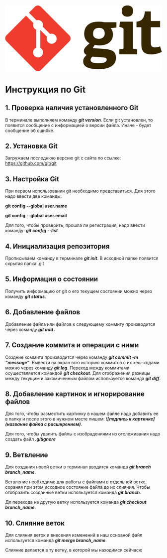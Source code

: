 ![Тут должно быть лого](Git-logo.png)
# Инструкция по Git
## 1. Проверка наличия установленного Git
В терминале выполняем команду ***git version***. Если git установлен, то появится сообщение с информацией о версии файла. Иначе - будет сообщение об ошибке.

## 2. Установка Git
Загружаем последнюю версию git с сайта по ссылке: https://github.com/git/git

## 3. Настройка Git
При первом использовании git необходимо представиться. Для этого надо ввести две команды: 

__git config --global user.name__

__git config --global user.email__

Для того, чтобы проверить, прошла ли регистрация, надо ввести команду: ***git config --list***

## 4. Инициализация репозитория
Прописываем команду в терминале ***git init***. В исходной папке появится скрытая папка .git

## 5. Информация о состоянии
Получить информацию от git о его текущем состоянии можно через команду ***git status***.

## 6. Добавление файлов
Добавление файла или файлов к следующему коммиту производится через команду ***git add .***

## 7. Создание коммита и операции с ними
Создние коммита производится через команду ***git commit -m "message"***. Вывести на экран всю историю коммитов с их хеш-кодами можно через команду ***git log***. Переход между коммитами осуществляется командой ***git checkout***. Для отображения разницы между текущим и закомиченным файлом используется команда ***git diff***.

## 8. Добавление картинок и игнорирование файлов
Для того, чтобы разместить картинку в нашем файле надо добавить ее в папку и после этого в нужном месте пишем: ***![подпись к картинке](название файла с расширением)***.

Для того, чтобы удалить файлы с изобрадениями из отслеживания надо создать файл ***.gitignore***

## 9. Ветвление
Для создания новой ветки в терминал вводится команда ***git branch branch_name***. 

Ветвление необходимо для работы с файлами в отдельной ветке, сораняя при этом исходное состояние файла до их слияния. Чтобы отобразить созданные ветки используется команда ***git branch***.

Дл перехода на другую ветку используется команда ***git checkout branch_name***.

## 10. Слияние веток 

Для слияния веток и внесения изменений в наш основной файл используется команда ***git merge branch_name***.

Слияние делается в ту ветку, в которой мы находимся сейчасю